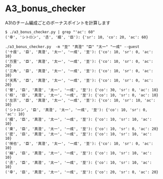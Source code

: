 # A3_bonus_checker
A3!のチーム編成ごとのボーナスポイントを計算します


`$ ./a3_bonus_checker.py | grep "'ac': 60"`  
`('幸', 'シトロン', '丞', '綴', '臣'): {'sr': 10, 'co': 20, 'ac': 60}`  

`./a3_bonus_checker.py  -m "至" "真澄" "臣" "太一" "一成" --guest`  
`('十座', '臣', '真澄', '太一', '一成', '至'): {'co': 10, 'sr': 0, 'ac': 10}`  
`('万里', '臣', '真澄', '太一', '一成', '至'): {'co': 10, 'sr': 0, 'ac': 20}`  
`('三角', '臣', '真澄', '太一', '一成', '至'): {'co': 10, 'sr': 0, 'ac': 10}`  
`('天馬', '臣', '真澄', '太一', '一成', '至'): {'co': 10, 'sr': 0, 'ac': 20}`  
`('誉', '臣', '真澄', '太一', '一成', '至'): {'co': 30, 'sr': 0, 'ac': 10}`  
`('椋', '臣', '真澄', '太一', '一成', '至'): {'co': 10, 'sr': 0, 'ac': 10}`  
`('左京', '臣', '真澄', '太一', '一成', '至'): {'co': 10, 'sr': 10, 'ac': 10}`  
`('シトロン', '臣', '真澄', '太一', '一成', '至'): {'co': 10, 'sr': 0, 'ac': 10}`  
`('綴', '臣', '真澄', '太一', '一成', '至'): {'co': 10, 'sr': 10, 'ac': 10}`  
`('東', '臣', '真澄', '太一', '一成', '至'): {'co': 10, 'sr': 0, 'ac': 20}`  
`('密', '臣', '真澄', '太一', '一成', '至'): {'co': 10, 'sr': 10, 'ac': 10}`  
`('咲也', '臣', '真澄', '太一', '一成', '至'): {'co': 10, 'sr': 0, 'ac': 10}`  
`('紬', '臣', '真澄', '太一', '一成', '至'): {'co': 10, 'sr': 10, 'ac': 10}`  
`('丞', '臣', '真澄', '太一', '一成', '至'): {'co': 10, 'sr': 10, 'ac': 10}`  
`('幸', '臣', '真澄', '太一', '一成', '至'): {'co': 20, 'sr': 0, 'ac': 20}`
